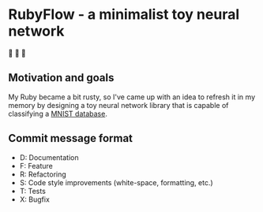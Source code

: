 # RubyFlow - a minimalist toy neural network

:egg: :hatching_chick: :hatched_chick:

## Motivation and goals

My Ruby became a bit rusty, so I've came up with an idea to refresh it in my
memory by designing a toy neural network library that is capable of classifying
a [MNIST database](http://yann.lecun.com/exdb/mnist/).

## Commit message format

- D: Documentation
- F: Feature
- R: Refactoring
- S: Code style improvements (white-space, formatting, etc.)
- T: Tests
- X: Bugfix
